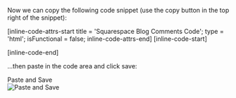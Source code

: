 Now we can copy the following code snippet (use the copy button in the top right of the snippet):

[inline-code-attrs-start title = 'Squarespace Blog Comments Code'; type = 'html'; isFunctional = false; inline-code-attrs-end]
[inline-code-start]
<script src="https://cdn.fastcomments.com/js/embed-v2.min.js"></script>
<div id="fastcomments-widget"></div>
<script>
    (function () {
        const tenantId = 'demo'; // your account id
        const OPT_IN_NOTIFICATIONS = true; // should the user get email notifications for replies etc?
        const USE_SSO = true; // should we auto log the current user into the comments section?
        const LOGIN_REQUIRED = false; // a SquareSpace user session is required to comment

        function loadCommentsForUser(simpleSSO) {
            function tryLoad() {
                // try to load for different layouts
                let targetDiv = document.querySelector('.blog-item-comments-content');
                if (!targetDiv) {
                    targetDiv = document.getElementById('fastcomments-widget');
                }
                window.FastCommentsUI(targetDiv, {
                    tenantId,
                    simpleSSO
                });
            }

            tryLoad();
        }

        if (!USE_SSO) {
            return loadCommentsForUser(LOGIN_REQUIRED ? null : undefined);
        }

        const cookieObject = document.cookie.split(';')
            .map(kv => kv.split('='))
            .map(kv => [kv[0].trim(), decodeURIComponent(kv[1])])
            .reduce((o, kv) => {
                o[kv[0]] = kv[1];
                return o;
            }, {});

        const rawSiteUserInfo = cookieObject["SiteUserInfo"];
        if (!rawSiteUserInfo) {
            return loadCommentsForUser(LOGIN_REQUIRED ? null : undefined);
        }
        const userSiteInfo = JSON.parse(rawSiteUserInfo);
        const userFirstName = userSiteInfo["firstName"];
        const userId = userSiteInfo["siteUserId"];
        const xsrf1 = cookieObject["crumb"];
        const xsrf2 = cookieObject["siteUserCrumb"];
        const profileURL = "/api/site-users/account/profile";
        const headers = {"x-csrf-token": xsrf1, "x-siteuser-xsrf-token": xsrf2};
        fetch(profileURL, {headers})
            .then(r => r.json())
            .then(j => {
                loadCommentsForUser({
                    id: userId,
                    username: `${userFirstName}.${j.name.lastName}`,
                    displayName: userFirstName,
                    email: j.email,
                    optedInNotifications: OPT_IN_NOTIFICATIONS,
                    optedInSubscriptionNotifications: OPT_IN_NOTIFICATIONS
                });
            });
    })();
</script>

[inline-code-end]

...then paste in the code area and click save:

<div class="screenshot white-bg">
    <div class="title">Paste and Save</div>
    <img class="screenshot-image" src="/images/installation-guides/squarespace-step-2-1-add-code-and-save.png" alt="Paste and Save" />
</div>
